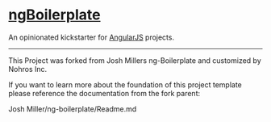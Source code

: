 # [ngBoilerplate](http://joshdmiller.github.com/ng-boilerplate)

An opinionated kickstarter for [AngularJS](http://angularjs.org) projects.

***
This Project was forked from Josh Millers ng-Boilerplate and customized by Nohros Inc.

If you want to learn more about the foundation of this project template please reference the documentation
from the fork parent:

Josh Miller/ng-boilerplate/Readme.md



